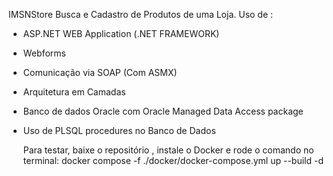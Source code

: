 IMSNStore
Busca e Cadastro de Produtos de uma Loja.
Uso de :
- ASP.NET WEB Application (.NET FRAMEWORK) 
- Webforms
- Comunicação via SOAP (Com ASMX)
- Arquitetura em Camadas
- Banco de dados Oracle com Oracle Managed Data Access package
- Uso de PLSQL procedures no Banco de Dados

  Para testar, baixe o repositório , instale o Docker e rode o comando no terminal:
  docker compose -f ./docker/docker-compose.yml up --build -d
